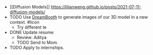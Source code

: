 - [[Diffusion Models]] https://lilianweng.github.io/posts/2021-07-11-diffusion-models/
- TODO Use [DreamBooth](https://dreambooth.github.io/) to generate images of our 3D model in a new context. #licon
	- Try different te
- DONE Update resume
	- Review: Aditya
	- TODO Send to Mom.
- TODO Apply to internships.